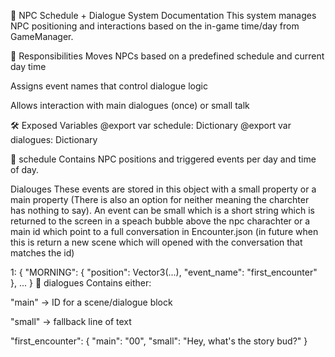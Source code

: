 🧭 NPC Schedule + Dialogue System Documentation
This system manages NPC positioning and interactions based on the in-game time/day from GameManager.

💼 Responsibilities
Moves NPCs based on a predefined schedule and current day time

Assigns event names that control dialogue logic

Allows interaction with main dialogues (once) or small talk


🛠 Exposed Variables
@export var schedule: Dictionary
@export var dialogues: Dictionary

🔁 schedule
Contains NPC positions and triggered events per day and time of day.

Dialouges
These events are stored in this object with a small property or a main property (There is also an option for neither meaning the charchter has nothing to say).
An event can be small which is a short string which is returned to the screen in a speach bubble above the npc charachter
or a main id which point to a full conversation in Encounter.json (in future when this is return a new scene which will opened with the conversation that matches the id)

1: {
  "MORNING": { "position": Vector3(...), "event_name": "first_encounter" },
  ...
}
💬 dialogues
Contains either:

"main" → ID for a scene/dialogue block

"small" → fallback line of text

"first_encounter": {
  "main": "00", 
  "small": "Hey, what's the story bud?"
}
